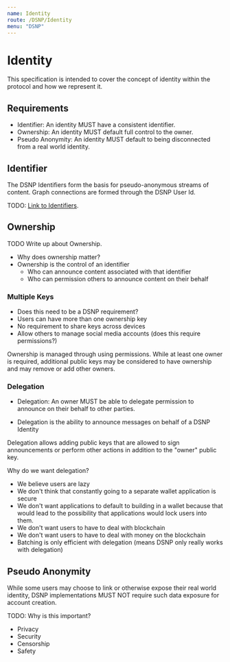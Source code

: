 ```yaml
---
name: Identity
route: /DSNP/Identity
menu: "DSNP"
---
```


# Identity

This specification is intended to cover the concept of identity within the protocol and how we represent it.

## Requirements

* Identifier: An identity MUST have a consistent identifier.
* Ownership: An identity MUST default full control to the owner.
* Pseudo Anonymity: An identity MUST default to being disconnected from a real world identity.

## Identifier

The DSNP Identifiers form the basis for pseudo-anonymous streams of content. Graph connections are formed through the DSNP User Id.

TODO: [Link to Identifiers](/DSNP/Identifiers).

## Ownership

TODO Write up about Ownership.

- Why does ownership matter?
- Ownership is the control of an identifier
  - Who can announce content associated with that identifier
  - Who can permission others to announce content on their behalf

### Multiple Keys

- Does this need to be a DSNP requirement?
- Users can have more than one ownership key
- No requirement to share keys across devices
- Allow others to manage social media accounts (does this require permissions?)

Ownership is managed through using permissions.
While at least one owner is required, additional public keys may be considered to have ownership and may remove or add other owners.

### Delegation

* Delegation: An owner MUST be able to delegate permission to announce on their behalf to other parties.

- Delegation is the ability to announce messages on behalf of a DSNP Identity

Delegation allows adding public keys that are allowed to sign announcements or perform other actions in addition to the "owner" public key.

Why do we want delegation?
- We believe users are lazy
- We don't think that constantly going to a separate wallet application is secure
- We don't want applications to default to building in a wallet because that would lead to the possibility that applications would lock users into them.
- We don't want users to have to deal with blockchain
- We don't want users to have to deal with money on the blockchain
- Batching is only efficient with delegation (means DSNP only really works with delegation)

## Pseudo Anonymity

While some users may choose to link or otherwise expose their real world identity, DSNP implementations MUST NOT require such data exposure for account creation.

TODO: Why is this important?

- Privacy
- Security
- Censorship
- Safety
